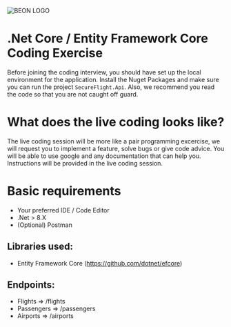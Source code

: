 ![BEON LOGO](https://beon.studio/blog/wp-content/themes/twentybeon/app/images/beon-purple.png)

# .Net Core / Entity Framework Core Coding Exercise

Before joining the coding interview, you should have set up the local environment for the application. Install the Nuget Packages and make sure you can run the project `SecureFlight.Api`. Also, we recommend you read the code so that you are not caught off guard.

# What does the live coding looks like?

The live coding session will be more like a pair programming excercise, we will request you to implement a feature, solve bugs or give code advice. You will be able to use google and any documentation that can help you. Instructions will be provided in the live coding session.

# Basic requirements

-   Your preferred IDE / Code Editor
-   .Net > 8.X
-   (Optional) Postman

## Libraries used:

-   Entity Framework Core (https://github.com/dotnet/efcore)

## Endpoints:

-   Flights => /flights
-   Passengers => /passengers
-   Airports => /airports
